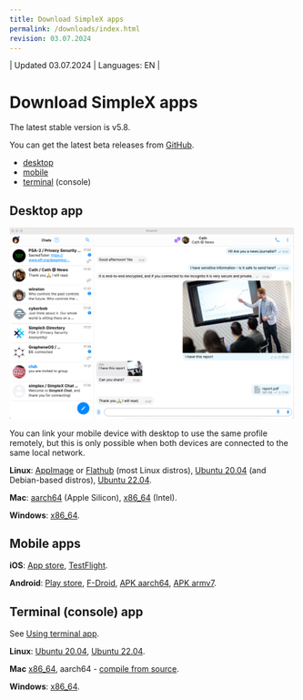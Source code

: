 ```yaml
---
title: Download SimpleX apps
permalink: /downloads/index.html
revision: 03.07.2024
---
```


| Updated 03.07.2024 | Languages: EN |
# Download SimpleX apps

The latest stable version is v5.8.

You can get the latest beta releases from [GitHub](https://github.com/simplex-chat/simplex-chat/releases).

- [desktop](#desktop-app)
- [mobile](#mobile-apps)
- [terminal](#terminal-console-app) (console)

## Desktop app

<img src="/docs/images/simplex-desktop-light.png" alt="desktop app" width=500>

You can link your mobile device with desktop to use the same profile remotely, but this is only possible when both devices are connected to the same local network.

**Linux**: [AppImage](https://github.com/simplex-chat/simplex-chat/releases/latest/download/simplex-desktop-x86_64.AppImage) or [Flathub](https://flathub.org/apps/chat.simplex.simplex) (most Linux distros), [Ubuntu 20.04](https://github.com/simplex-chat/simplex-chat/releases/latest/download/simplex-desktop-ubuntu-20_04-x86_64.deb) (and Debian-based distros), [Ubuntu 22.04](https://github.com/simplex-chat/simplex-chat/releases/latest/download/simplex-desktop-ubuntu-22_04-x86_64.deb).

**Mac**: [aarch64](https://github.com/simplex-chat/simplex-chat/releases/latest/download/simplex-desktop-macos-aarch64.dmg) (Apple Silicon), [x86_64](https://github.com/simplex-chat/simplex-chat/releases/latest/download/simplex-desktop-macos-x86_64.dmg) (Intel).

**Windows**: [x86_64](https://github.com/simplex-chat/simplex-chat/releases/latest/download/simplex-desktop-windows-x86_64.msi).

## Mobile apps

**iOS**: [App store](https://apps.apple.com/us/app/simplex-chat/id1605771084), [TestFlight](https://testflight.apple.com/join/DWuT2LQu).

**Android**: [Play store](https://play.google.com/store/apps/details?id=chat.simplex.app), [F-Droid](https://simplex.chat/fdroid/), [APK aarch64](https://github.com/simplex-chat/simplex-chat/releases/latest/download/simplex.apk), [APK armv7](https://github.com/simplex-chat/simplex-chat/releases/latest/download/simplex-armv7a.apk).

## Terminal (console) app

See [Using terminal app](/docs/CLI.md).

**Linux**: [Ubuntu 20.04](https://github.com/simplex-chat/simplex-chat/releases/latest/download/simplex-chat-ubuntu-20_04-x86-64), [Ubuntu 22.04](https://github.com/simplex-chat/simplex-chat/releases/latest/download/simplex-chat-ubuntu-22_04-x86-64).

**Mac** [x86_64](https://github.com/simplex-chat/simplex-chat/releases/latest/download/simplex-chat-macos-x86-64), aarch64 - [compile from source](/docs/CLI.md#).

**Windows**: [x86_64](https://github.com/simplex-chat/simplex-chat/releases/latest/download/simplex-chat-windows-x86-64).
